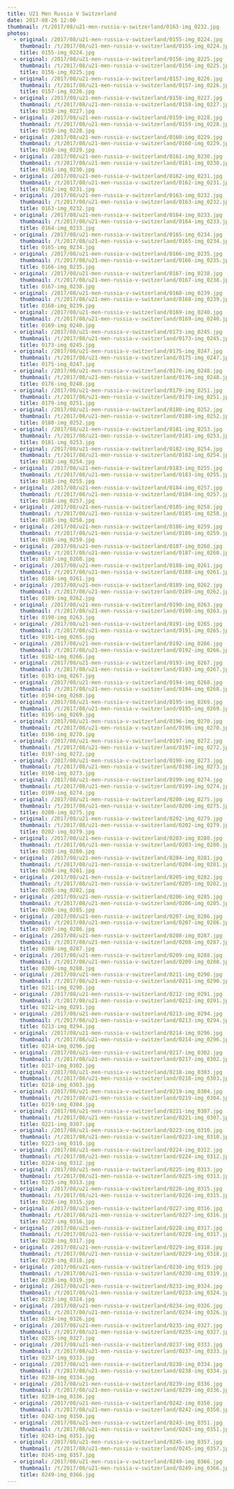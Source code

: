 ```yaml
---
title: U21 Men Russia V Switzerland
date: 2017-08-26 12:00
thumbnail: /t/2017/08/u21-men-russia-v-switzerland/0163-img_0232.jpg
photos:
  - original: /2017/08/u21-men-russia-v-switzerland/0155-img_0224.jpg
    thumbnail: /t/2017/08/u21-men-russia-v-switzerland/0155-img_0224.jpg
    title: 0155-img_0224.jpg
  - original: /2017/08/u21-men-russia-v-switzerland/0156-img_0225.jpg
    thumbnail: /t/2017/08/u21-men-russia-v-switzerland/0156-img_0225.jpg
    title: 0156-img_0225.jpg
  - original: /2017/08/u21-men-russia-v-switzerland/0157-img_0226.jpg
    thumbnail: /t/2017/08/u21-men-russia-v-switzerland/0157-img_0226.jpg
    title: 0157-img_0226.jpg
  - original: /2017/08/u21-men-russia-v-switzerland/0158-img_0227.jpg
    thumbnail: /t/2017/08/u21-men-russia-v-switzerland/0158-img_0227.jpg
    title: 0158-img_0227.jpg
  - original: /2017/08/u21-men-russia-v-switzerland/0159-img_0228.jpg
    thumbnail: /t/2017/08/u21-men-russia-v-switzerland/0159-img_0228.jpg
    title: 0159-img_0228.jpg
  - original: /2017/08/u21-men-russia-v-switzerland/0160-img_0229.jpg
    thumbnail: /t/2017/08/u21-men-russia-v-switzerland/0160-img_0229.jpg
    title: 0160-img_0229.jpg
  - original: /2017/08/u21-men-russia-v-switzerland/0161-img_0230.jpg
    thumbnail: /t/2017/08/u21-men-russia-v-switzerland/0161-img_0230.jpg
    title: 0161-img_0230.jpg
  - original: /2017/08/u21-men-russia-v-switzerland/0162-img_0231.jpg
    thumbnail: /t/2017/08/u21-men-russia-v-switzerland/0162-img_0231.jpg
    title: 0162-img_0231.jpg
  - original: /2017/08/u21-men-russia-v-switzerland/0163-img_0232.jpg
    thumbnail: /t/2017/08/u21-men-russia-v-switzerland/0163-img_0232.jpg
    title: 0163-img_0232.jpg
  - original: /2017/08/u21-men-russia-v-switzerland/0164-img_0233.jpg
    thumbnail: /t/2017/08/u21-men-russia-v-switzerland/0164-img_0233.jpg
    title: 0164-img_0233.jpg
  - original: /2017/08/u21-men-russia-v-switzerland/0165-img_0234.jpg
    thumbnail: /t/2017/08/u21-men-russia-v-switzerland/0165-img_0234.jpg
    title: 0165-img_0234.jpg
  - original: /2017/08/u21-men-russia-v-switzerland/0166-img_0235.jpg
    thumbnail: /t/2017/08/u21-men-russia-v-switzerland/0166-img_0235.jpg
    title: 0166-img_0235.jpg
  - original: /2017/08/u21-men-russia-v-switzerland/0167-img_0238.jpg
    thumbnail: /t/2017/08/u21-men-russia-v-switzerland/0167-img_0238.jpg
    title: 0167-img_0238.jpg
  - original: /2017/08/u21-men-russia-v-switzerland/0168-img_0239.jpg
    thumbnail: /t/2017/08/u21-men-russia-v-switzerland/0168-img_0239.jpg
    title: 0168-img_0239.jpg
  - original: /2017/08/u21-men-russia-v-switzerland/0169-img_0240.jpg
    thumbnail: /t/2017/08/u21-men-russia-v-switzerland/0169-img_0240.jpg
    title: 0169-img_0240.jpg
  - original: /2017/08/u21-men-russia-v-switzerland/0173-img_0245.jpg
    thumbnail: /t/2017/08/u21-men-russia-v-switzerland/0173-img_0245.jpg
    title: 0173-img_0245.jpg
  - original: /2017/08/u21-men-russia-v-switzerland/0175-img_0247.jpg
    thumbnail: /t/2017/08/u21-men-russia-v-switzerland/0175-img_0247.jpg
    title: 0175-img_0247.jpg
  - original: /2017/08/u21-men-russia-v-switzerland/0176-img_0248.jpg
    thumbnail: /t/2017/08/u21-men-russia-v-switzerland/0176-img_0248.jpg
    title: 0176-img_0248.jpg
  - original: /2017/08/u21-men-russia-v-switzerland/0179-img_0251.jpg
    thumbnail: /t/2017/08/u21-men-russia-v-switzerland/0179-img_0251.jpg
    title: 0179-img_0251.jpg
  - original: /2017/08/u21-men-russia-v-switzerland/0180-img_0252.jpg
    thumbnail: /t/2017/08/u21-men-russia-v-switzerland/0180-img_0252.jpg
    title: 0180-img_0252.jpg
  - original: /2017/08/u21-men-russia-v-switzerland/0181-img_0253.jpg
    thumbnail: /t/2017/08/u21-men-russia-v-switzerland/0181-img_0253.jpg
    title: 0181-img_0253.jpg
  - original: /2017/08/u21-men-russia-v-switzerland/0182-img_0254.jpg
    thumbnail: /t/2017/08/u21-men-russia-v-switzerland/0182-img_0254.jpg
    title: 0182-img_0254.jpg
  - original: /2017/08/u21-men-russia-v-switzerland/0183-img_0255.jpg
    thumbnail: /t/2017/08/u21-men-russia-v-switzerland/0183-img_0255.jpg
    title: 0183-img_0255.jpg
  - original: /2017/08/u21-men-russia-v-switzerland/0184-img_0257.jpg
    thumbnail: /t/2017/08/u21-men-russia-v-switzerland/0184-img_0257.jpg
    title: 0184-img_0257.jpg
  - original: /2017/08/u21-men-russia-v-switzerland/0185-img_0258.jpg
    thumbnail: /t/2017/08/u21-men-russia-v-switzerland/0185-img_0258.jpg
    title: 0185-img_0258.jpg
  - original: /2017/08/u21-men-russia-v-switzerland/0186-img_0259.jpg
    thumbnail: /t/2017/08/u21-men-russia-v-switzerland/0186-img_0259.jpg
    title: 0186-img_0259.jpg
  - original: /2017/08/u21-men-russia-v-switzerland/0187-img_0260.jpg
    thumbnail: /t/2017/08/u21-men-russia-v-switzerland/0187-img_0260.jpg
    title: 0187-img_0260.jpg
  - original: /2017/08/u21-men-russia-v-switzerland/0188-img_0261.jpg
    thumbnail: /t/2017/08/u21-men-russia-v-switzerland/0188-img_0261.jpg
    title: 0188-img_0261.jpg
  - original: /2017/08/u21-men-russia-v-switzerland/0189-img_0262.jpg
    thumbnail: /t/2017/08/u21-men-russia-v-switzerland/0189-img_0262.jpg
    title: 0189-img_0262.jpg
  - original: /2017/08/u21-men-russia-v-switzerland/0190-img_0263.jpg
    thumbnail: /t/2017/08/u21-men-russia-v-switzerland/0190-img_0263.jpg
    title: 0190-img_0263.jpg
  - original: /2017/08/u21-men-russia-v-switzerland/0191-img_0265.jpg
    thumbnail: /t/2017/08/u21-men-russia-v-switzerland/0191-img_0265.jpg
    title: 0191-img_0265.jpg
  - original: /2017/08/u21-men-russia-v-switzerland/0192-img_0266.jpg
    thumbnail: /t/2017/08/u21-men-russia-v-switzerland/0192-img_0266.jpg
    title: 0192-img_0266.jpg
  - original: /2017/08/u21-men-russia-v-switzerland/0193-img_0267.jpg
    thumbnail: /t/2017/08/u21-men-russia-v-switzerland/0193-img_0267.jpg
    title: 0193-img_0267.jpg
  - original: /2017/08/u21-men-russia-v-switzerland/0194-img_0268.jpg
    thumbnail: /t/2017/08/u21-men-russia-v-switzerland/0194-img_0268.jpg
    title: 0194-img_0268.jpg
  - original: /2017/08/u21-men-russia-v-switzerland/0195-img_0269.jpg
    thumbnail: /t/2017/08/u21-men-russia-v-switzerland/0195-img_0269.jpg
    title: 0195-img_0269.jpg
  - original: /2017/08/u21-men-russia-v-switzerland/0196-img_0270.jpg
    thumbnail: /t/2017/08/u21-men-russia-v-switzerland/0196-img_0270.jpg
    title: 0196-img_0270.jpg
  - original: /2017/08/u21-men-russia-v-switzerland/0197-img_0272.jpg
    thumbnail: /t/2017/08/u21-men-russia-v-switzerland/0197-img_0272.jpg
    title: 0197-img_0272.jpg
  - original: /2017/08/u21-men-russia-v-switzerland/0198-img_0273.jpg
    thumbnail: /t/2017/08/u21-men-russia-v-switzerland/0198-img_0273.jpg
    title: 0198-img_0273.jpg
  - original: /2017/08/u21-men-russia-v-switzerland/0199-img_0274.jpg
    thumbnail: /t/2017/08/u21-men-russia-v-switzerland/0199-img_0274.jpg
    title: 0199-img_0274.jpg
  - original: /2017/08/u21-men-russia-v-switzerland/0200-img_0275.jpg
    thumbnail: /t/2017/08/u21-men-russia-v-switzerland/0200-img_0275.jpg
    title: 0200-img_0275.jpg
  - original: /2017/08/u21-men-russia-v-switzerland/0202-img_0279.jpg
    thumbnail: /t/2017/08/u21-men-russia-v-switzerland/0202-img_0279.jpg
    title: 0202-img_0279.jpg
  - original: /2017/08/u21-men-russia-v-switzerland/0203-img_0280.jpg
    thumbnail: /t/2017/08/u21-men-russia-v-switzerland/0203-img_0280.jpg
    title: 0203-img_0280.jpg
  - original: /2017/08/u21-men-russia-v-switzerland/0204-img_0281.jpg
    thumbnail: /t/2017/08/u21-men-russia-v-switzerland/0204-img_0281.jpg
    title: 0204-img_0281.jpg
  - original: /2017/08/u21-men-russia-v-switzerland/0205-img_0282.jpg
    thumbnail: /t/2017/08/u21-men-russia-v-switzerland/0205-img_0282.jpg
    title: 0205-img_0282.jpg
  - original: /2017/08/u21-men-russia-v-switzerland/0206-img_0285.jpg
    thumbnail: /t/2017/08/u21-men-russia-v-switzerland/0206-img_0285.jpg
    title: 0206-img_0285.jpg
  - original: /2017/08/u21-men-russia-v-switzerland/0207-img_0286.jpg
    thumbnail: /t/2017/08/u21-men-russia-v-switzerland/0207-img_0286.jpg
    title: 0207-img_0286.jpg
  - original: /2017/08/u21-men-russia-v-switzerland/0208-img_0287.jpg
    thumbnail: /t/2017/08/u21-men-russia-v-switzerland/0208-img_0287.jpg
    title: 0208-img_0287.jpg
  - original: /2017/08/u21-men-russia-v-switzerland/0209-img_0288.jpg
    thumbnail: /t/2017/08/u21-men-russia-v-switzerland/0209-img_0288.jpg
    title: 0209-img_0288.jpg
  - original: /2017/08/u21-men-russia-v-switzerland/0211-img_0290.jpg
    thumbnail: /t/2017/08/u21-men-russia-v-switzerland/0211-img_0290.jpg
    title: 0211-img_0290.jpg
  - original: /2017/08/u21-men-russia-v-switzerland/0212-img_0291.jpg
    thumbnail: /t/2017/08/u21-men-russia-v-switzerland/0212-img_0291.jpg
    title: 0212-img_0291.jpg
  - original: /2017/08/u21-men-russia-v-switzerland/0213-img_0294.jpg
    thumbnail: /t/2017/08/u21-men-russia-v-switzerland/0213-img_0294.jpg
    title: 0213-img_0294.jpg
  - original: /2017/08/u21-men-russia-v-switzerland/0214-img_0296.jpg
    thumbnail: /t/2017/08/u21-men-russia-v-switzerland/0214-img_0296.jpg
    title: 0214-img_0296.jpg
  - original: /2017/08/u21-men-russia-v-switzerland/0217-img_0302.jpg
    thumbnail: /t/2017/08/u21-men-russia-v-switzerland/0217-img_0302.jpg
    title: 0217-img_0302.jpg
  - original: /2017/08/u21-men-russia-v-switzerland/0218-img_0303.jpg
    thumbnail: /t/2017/08/u21-men-russia-v-switzerland/0218-img_0303.jpg
    title: 0218-img_0303.jpg
  - original: /2017/08/u21-men-russia-v-switzerland/0219-img_0304.jpg
    thumbnail: /t/2017/08/u21-men-russia-v-switzerland/0219-img_0304.jpg
    title: 0219-img_0304.jpg
  - original: /2017/08/u21-men-russia-v-switzerland/0221-img_0307.jpg
    thumbnail: /t/2017/08/u21-men-russia-v-switzerland/0221-img_0307.jpg
    title: 0221-img_0307.jpg
  - original: /2017/08/u21-men-russia-v-switzerland/0223-img_0310.jpg
    thumbnail: /t/2017/08/u21-men-russia-v-switzerland/0223-img_0310.jpg
    title: 0223-img_0310.jpg
  - original: /2017/08/u21-men-russia-v-switzerland/0224-img_0312.jpg
    thumbnail: /t/2017/08/u21-men-russia-v-switzerland/0224-img_0312.jpg
    title: 0224-img_0312.jpg
  - original: /2017/08/u21-men-russia-v-switzerland/0225-img_0313.jpg
    thumbnail: /t/2017/08/u21-men-russia-v-switzerland/0225-img_0313.jpg
    title: 0225-img_0313.jpg
  - original: /2017/08/u21-men-russia-v-switzerland/0226-img_0315.jpg
    thumbnail: /t/2017/08/u21-men-russia-v-switzerland/0226-img_0315.jpg
    title: 0226-img_0315.jpg
  - original: /2017/08/u21-men-russia-v-switzerland/0227-img_0316.jpg
    thumbnail: /t/2017/08/u21-men-russia-v-switzerland/0227-img_0316.jpg
    title: 0227-img_0316.jpg
  - original: /2017/08/u21-men-russia-v-switzerland/0228-img_0317.jpg
    thumbnail: /t/2017/08/u21-men-russia-v-switzerland/0228-img_0317.jpg
    title: 0228-img_0317.jpg
  - original: /2017/08/u21-men-russia-v-switzerland/0229-img_0318.jpg
    thumbnail: /t/2017/08/u21-men-russia-v-switzerland/0229-img_0318.jpg
    title: 0229-img_0318.jpg
  - original: /2017/08/u21-men-russia-v-switzerland/0230-img_0319.jpg
    thumbnail: /t/2017/08/u21-men-russia-v-switzerland/0230-img_0319.jpg
    title: 0230-img_0319.jpg
  - original: /2017/08/u21-men-russia-v-switzerland/0233-img_0324.jpg
    thumbnail: /t/2017/08/u21-men-russia-v-switzerland/0233-img_0324.jpg
    title: 0233-img_0324.jpg
  - original: /2017/08/u21-men-russia-v-switzerland/0234-img_0326.jpg
    thumbnail: /t/2017/08/u21-men-russia-v-switzerland/0234-img_0326.jpg
    title: 0234-img_0326.jpg
  - original: /2017/08/u21-men-russia-v-switzerland/0235-img_0327.jpg
    thumbnail: /t/2017/08/u21-men-russia-v-switzerland/0235-img_0327.jpg
    title: 0235-img_0327.jpg
  - original: /2017/08/u21-men-russia-v-switzerland/0237-img_0333.jpg
    thumbnail: /t/2017/08/u21-men-russia-v-switzerland/0237-img_0333.jpg
    title: 0237-img_0333.jpg
  - original: /2017/08/u21-men-russia-v-switzerland/0238-img_0334.jpg
    thumbnail: /t/2017/08/u21-men-russia-v-switzerland/0238-img_0334.jpg
    title: 0238-img_0334.jpg
  - original: /2017/08/u21-men-russia-v-switzerland/0239-img_0336.jpg
    thumbnail: /t/2017/08/u21-men-russia-v-switzerland/0239-img_0336.jpg
    title: 0239-img_0336.jpg
  - original: /2017/08/u21-men-russia-v-switzerland/0242-img_0350.jpg
    thumbnail: /t/2017/08/u21-men-russia-v-switzerland/0242-img_0350.jpg
    title: 0242-img_0350.jpg
  - original: /2017/08/u21-men-russia-v-switzerland/0243-img_0351.jpg
    thumbnail: /t/2017/08/u21-men-russia-v-switzerland/0243-img_0351.jpg
    title: 0243-img_0351.jpg
  - original: /2017/08/u21-men-russia-v-switzerland/0245-img_0357.jpg
    thumbnail: /t/2017/08/u21-men-russia-v-switzerland/0245-img_0357.jpg
    title: 0245-img_0357.jpg
  - original: /2017/08/u21-men-russia-v-switzerland/0249-img_0366.jpg
    thumbnail: /t/2017/08/u21-men-russia-v-switzerland/0249-img_0366.jpg
    title: 0249-img_0366.jpg
---
```

